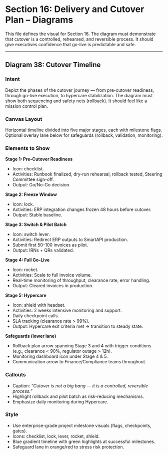 # Section 16: Delivery and Cutover Plan – Diagrams

This file defines the visual for Section 16. The diagram must demonstrate that cutover is a controlled, rehearsed, and reversible process. It should give executives confidence that go-live is predictable and safe.

---

## Diagram 38: Cutover Timeline

### Intent
Depict the phases of the cutover journey — from pre-cutover readiness, through go-live execution, to hypercare stabilization. The diagram must show both sequencing and safety nets (rollback). It should feel like a mission control plan.

### Canvas Layout
Horizontal timeline divided into five major stages, each with milestone flags. Optional overlay lane below for safeguards (rollback, validation, monitoring).

### Elements to Show

**Stage 1: Pre-Cutover Readiness**
- Icon: checklist.  
- Activities: Runbook finalized, dry-run rehearsal, rollback tested, Steering Committee sign-off.  
- Output: Go/No-Go decision.

**Stage 2: Freeze Window**
- Icon: lock.  
- Activities: ERP integration changes frozen 48 hours before cutover.  
- Output: Stable baseline.  

**Stage 3: Switch & Pilot Batch**
- Icon: switch lever.  
- Activities: Redirect ERP outputs to SmartAPI production.  
- Submit first 50–100 invoices as pilot.  
- Output: IRNs + QRs validated.  

**Stage 4: Full Go-Live**
- Icon: rocket.  
- Activities: Scale to full invoice volume.  
- Real-time monitoring of throughput, clearance rate, error handling.  
- Output: Cleared invoices in production.  

**Stage 5: Hypercare**
- Icon: shield with headset.  
- Activities: 2 weeks intensive monitoring and support.  
- Daily checkpoint calls.  
- SLA tracking (clearance rate > 99%).  
- Output: Hypercare exit criteria met → transition to steady state.  

**Safeguards (lower lane)**
- Rollback plan arrow spanning Stage 3 and 4 with trigger conditions (e.g., clearance < 90%, regulator outage > 12h).  
- Monitoring dashboard icon under Stage 4 & 5.  
- Communication arrow to Finance/Compliance teams throughout.

### Callouts
- Caption: *“Cutover is not a big bang — it is a controlled, reversible process.”*  
- Highlight rollback and pilot batch as risk-reducing mechanisms.  
- Emphasize daily monitoring during Hypercare.  

### Style
- Use enterprise-grade project milestone visuals (flags, checkpoints, gates).  
- Icons: checklist, lock, lever, rocket, shield.  
- Blue gradient timeline with green highlights at successful milestones.  
- Safeguard lane in orange/red to stress risk protection.  
